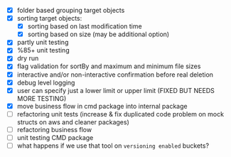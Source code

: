 - [x] folder based grouping target objects
- [x] sorting target objects:
  - [x] sorting based on last modification time
  - [x] sorting based on size (may be additional option)
- [x] partly unit testing
- [x] %85+ unit testing
- [x] dry run
- [x] flag validation for sortBy and maximum and minimum file sizes
- [x] interactive and/or non-interactive confirmation before real deletion
- [x] debug level logging
- [x] user can specify just a lower limit or upper limit (FIXED BUT NEEDS MORE TESTING)
- [x] move business flow in cmd package into internal package
- [ ] refactoring unit tests (increase & fix duplicated code problem on mock structs on aws and cleaner packages)
- [ ] refactoring business flow
- [ ] unit testing CMD package
- [ ] what happens if we use that tool on `versioning enabled` buckets?
